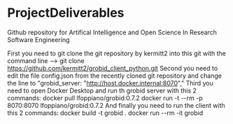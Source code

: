 # ProjectDeliverables
Github repository for Artifical Intelligence and Open Science In Research Software Engineering 

First you need to git clone the git repository by kermitt2 into this git with the command line --> git clone https://github.com/kermitt2/grobid_client_python.git
Second you need to edit the file config.json from the recently cloned git repository and change the line to "grobid_server: "http://host.docker.internal:8070","
Third you need to open Docker Desktop and run th grobid server with this 2 commands: docker pull lfoppiano/grobid:0.7.2
                                                                                    docker run -t --rm -p 8070:8070 lfoppiano/grobid:0.7.2
And finally you need to run the client with this 2 commands: docker build -t grobid .
                                                             docker run --rm -it grobid
